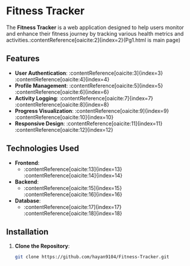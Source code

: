 # Fitness Tracker

The **Fitness Tracker** is a web application designed to help users monitor and enhance their fitness journey by tracking various health metrics and activities.&#8203;:contentReference[oaicite:2]{index=2}(Pg1.html is main page)

## Features

- **User Authentication**: :contentReference[oaicite:3]{index=3}&#8203;:contentReference[oaicite:4]{index=4}
- **Profile Management**: :contentReference[oaicite:5]{index=5}&#8203;:contentReference[oaicite:6]{index=6}
- **Activity Logging**: :contentReference[oaicite:7]{index=7}&#8203;:contentReference[oaicite:8]{index=8}
- **Progress Visualization**: :contentReference[oaicite:9]{index=9}&#8203;:contentReference[oaicite:10]{index=10}
- **Responsive Design**: :contentReference[oaicite:11]{index=11}&#8203;:contentReference[oaicite:12]{index=12}

## Technologies Used

- **Frontend**:
  - :contentReference[oaicite:13]{index=13}&#8203;:contentReference[oaicite:14]{index=14}
- **Backend**:
  - :contentReference[oaicite:15]{index=15}&#8203;:contentReference[oaicite:16]{index=16}
- **Database**:
  - :contentReference[oaicite:17]{index=17}&#8203;:contentReference[oaicite:18]{index=18}

## Installation

1. **Clone the Repository**:
   ```bash
   git clone https://github.com/hayan9104/Fitness-Tracker.git
